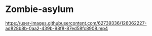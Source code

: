 # Zombie-asylum

https://user-images.githubusercontent.com/62739336/126062227-ad828b8b-0aa2-439b-98f8-87ed58fc8908.mp4






